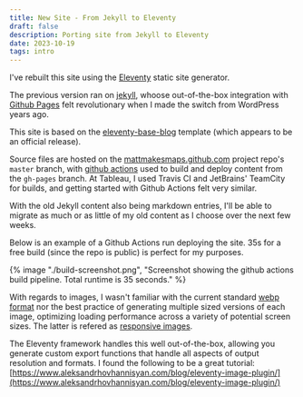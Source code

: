```yaml
---
title: New Site - From Jekyll to Eleventy
draft: false
description: Porting site from Jekyll to Eleventy
date: 2023-10-19
tags: intro
---
```


I've rebuilt this site using the [Eleventy](https://www.11ty.dev/) static site generator.

The previous version ran on [jekyll](https://jekyllrb.com/), whoose out-of-the-box integration
with [Github Pages](https://pages.github.com/) felt revolutionary when I made the switch
from WordPress years ago.

This site is based on the [eleventy-base-blog](https://github.com/11ty/eleventy-base-blog) template
(which appears to be an official release).

Source files are hosted on the [mattmakesmaps.github.com](https://github.com/mattmakesmaps/mattmakesmaps.github.com)
project repo's `master` branch, with [github actions](https://github.com/mattmakesmaps/mattmakesmaps.github.com/actions/runs/6556377877)
used to build and deploy content from the `gh-pages` branch. At Tableau, I used Travis CI and JetBrains' TeamCity for builds, and getting started with Github Actions felt very similar.

With the old Jekyll content also being markdown entries, I'll be able to migrate as much or as
little of my old content as I choose over the next few weeks.

Below is an example of a Github Actions run deploying the site. 35s for a free build
(since the repo is public) is perfect for my purposes.

{% image "./build-screenshot.png", "Screenshot showing the github actions build pipeline. Total runtime is 35 seconds." %}

With regards to images, I wasn't familiar with the current standard
[webp format](https://developers.google.com/speed/webp) nor the best practice of generating multiple sized
versions of each image, optimizing loading performance across a variety of potential screen sizes.
The latter is refered as [responsive images](https://developer.mozilla.org/en-US/docs/Learn/HTML/Multimedia_and_embedding/Responsive_images).

The Eleventy framework handles this well out-of-the-box, allowing you generate custom export functions
that handle all aspects of output resolution and formats. I found the following to be a
great tutorial: [https://www.aleksandrhovhannisyan.com/blog/eleventy-image-plugin/](https://www.aleksandrhovhannisyan.com/blog/eleventy-image-plugin/)